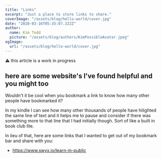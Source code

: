 ```yaml
---
title: "Links"
excerpt: "Just a place to store links to share."
coverImage: "/assets/blog/hello-world/cover.jpg"
date: "2020-03-16T05:35:07.322Z"
author:
  name: Kim Todd
  picture: "/assets/blog/authors/KimPossibleAvatar.jpeg"
ogImage:
  url: "/assets/blog/hello-world/cover.jpg"
---
```


⚠️ this article is a work in progress

## here are some website's I've found helpful and you might too

Wouldn't it be cool when you bookmark a link to know how many other people have bookmarked it?

In my kindle I can see how many other thousands of people have hilighted the same line of text and it helps me to pause and consider if there was something more to that line that I had initially though. Sort of like a built in book club lite.

In lieu of that, here are some links that I wanted to get out of my bookmark bar and share with you:

- https://www.swyx.io/learn-in-public
